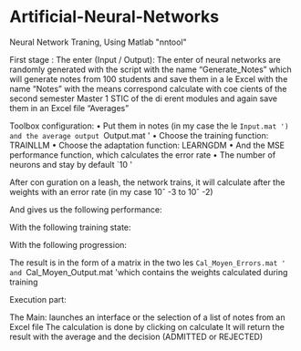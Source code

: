# Artificial-Neural-Networks
Neural Network Traning, Using Matlab "nntool"



First stage :
The enter (Input / Output): The enter of neural networks are
randomly generated with the script with the name “Generate_Notes”
which will generate notes from 100 students and save them in a le
Excel with the name “Notes” with the means correspond calculate with
coe cients of the second semester Master 1 STIC of the di erent modules and again save them in an Excel file “Averages”

Toolbox configuration:
• Put them in notes (in my case the le `Input.mat ') and the average output `Output.mat '
• Choose the training function: TRAINLLM
• Choose the adaptation function: LEARNGDM
• And the MSE performance function, which calculates the error rate
• The number of neurons and stay by default `10 '

After con guration on a leash, the network trains, it will calculate after
the weights with an error rate (in my case 10ˆ -3 to 10ˆ -2)

And gives us the following performance: 


With the following training state:


With the following progression:


The result is in the form of a matrix in the two les `Cal_Moyen_Errors.mat '
and `Cal_Moyen_Output.mat 'which contains the weights calculated during training


Execution part:

The Main: launches an interface or the selection of a list of notes from an Excel file
The calculation is done by clicking on calculate
It will return the result with the average and the decision (ADMITTED or REJECTED)

